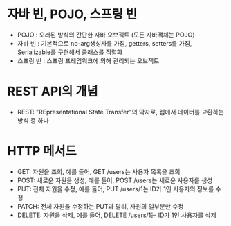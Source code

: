 # 자바 빈, POJO, 스프링 빈

- POJO : 오래된 방식의 간단한 자바 오브젝트 (모든 자바객체는 POJO)
- 자바 빈 : 기본적으로 no-arg생성자를 가짐, getters, setters를 가짐, Serializable를 구현해서 클래스를 직렬화
- 스프링 빈 : 스프링 프레임워크에 의해 관리되는 오브젝트

# REST API의 개념

- REST: "REpresentational State Transfer"의 약자로, 웹에서 데이터를 교환하는 방식 중 하나

# HTTP 메서드
- GET: 자원을 조회, 예를 들어, GET /users는 사용자 목록을 조회
- POST: 새로운 자원을 생성, 예를 들어, POST /users는 새로운 사용자를 생성
- PUT: 전체 자원을 수정, 예를 들어, PUT /users/1는 ID가 1인 사용자의 정보를 수정
- PATCH: 전체 자원을 수정하는 PUT과 달리, 자원의 일부분만 수정
- DELETE: 자원을 삭제, 예를 들어, DELETE /users/1는 ID가 1인 사용자를 삭제
